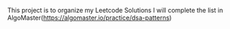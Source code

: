 This project is to organize my Leetcode Solutions
I will complete the list in AlgoMaster(https://algomaster.io/practice/dsa-patterns)
